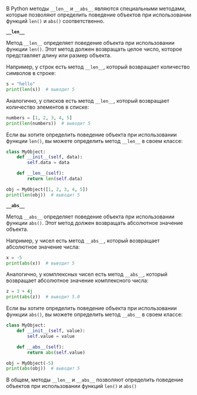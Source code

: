 

В Python методы `__len__` и `__abs__` являются специальными методами, которые позволяют определить поведение объектов при использовании функций `len()` и `abs()` соответственно.

**`__len__`**

Метод `__len__` определяет поведение объекта при использовании функции `len()`. Этот метод должен возвращать целое число, которое представляет длину или размер объекта.

Например, у строк есть метод `__len__`, который возвращает количество символов в строке:
```python
s = "hello"
print(len(s))  # выводит 5
```
Аналогично, у списков есть метод `__len__`, который возвращает количество элементов в списке:
```python
numbers = [1, 2, 3, 4, 5]
print(len(numbers))  # выводит 5
```
Если вы хотите определить поведение объекта при использовании функции `len()`, вы можете определить метод `__len__` в своем классе:
```python
class MyObject:
    def __init__(self, data):
        self.data = data

    def __len__(self):
        return len(self.data)

obj = MyObject([1, 2, 3, 4, 5])
print(len(obj))  # выводит 5
```

**`__abs__`**

Метод `__abs__` определяет поведение объекта при использовании функции `abs()`. Этот метод должен возвращать абсолютное значение объекта.

Например, у чисел есть метод `__abs__`, который возвращает абсолютное значение числа:

```python
x = -5
print(abs(x))  # выводит 5
```

Аналогично, у комплексных чисел есть метод `__abs__`, который возвращает абсолютное значение комплексного числа:
```python
z = 3 + 4j
print(abs(z))  # выводит 5.0
```

Если вы хотите определить поведение объекта при использовании функции `abs()`, вы можете определить метод `__abs__` в своем классе:
```python
class MyObject:
    def __init__(self, value):
        self.value = value

    def __abs__(self):
        return abs(self.value)

obj = MyObject(-5)
print(abs(obj))  # выводит 5
```

В общем, методы `__len__` и `__abs__` позволяют определить поведение объектов при использовании функций `len()` и `abs()`